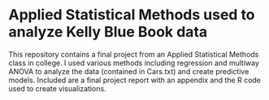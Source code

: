 # Applied Statistical Methods used to analyze Kelly Blue Book data
This repository contains a final project from an Applied Statistical Methods class in college. I used various methods including regression and multiway ANOVA to analyze the data (contained in Cars.txt) and create predictive models. Included are a final project report with an appendix and the R code used
to create visualizations. 
